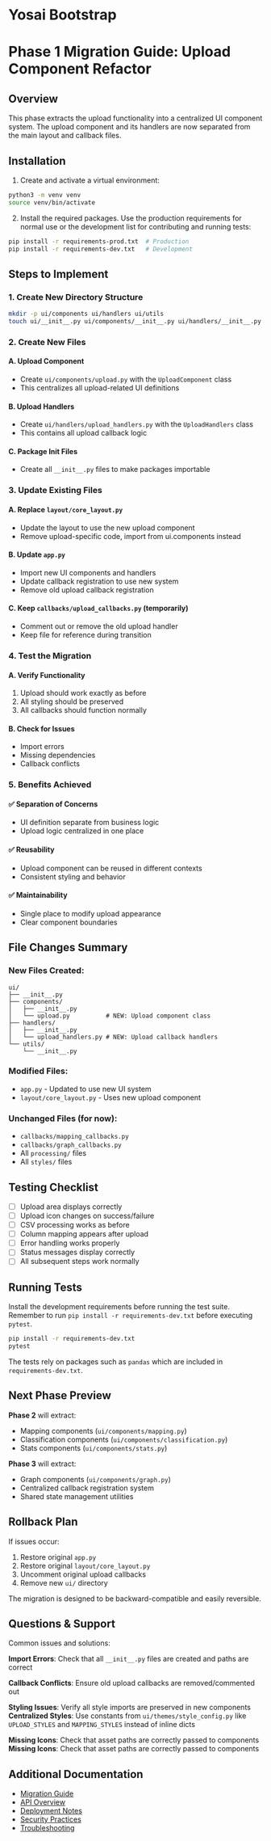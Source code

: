 # Yosai Bootstrap

# Phase 1 Migration Guide: Upload Component Refactor

## Overview
This phase extracts the upload functionality into a centralized UI component system. The upload component and its handlers are now separated from the main layout and callback files.

## Installation

1. Create and activate a virtual environment:

```bash
python3 -m venv venv
source venv/bin/activate
```

2. Install the required packages. Use the production requirements for normal use or the development list for contributing and running tests:

```bash
pip install -r requirements-prod.txt  # Production
pip install -r requirements-dev.txt   # Development
```

## Steps to Implement

### 1. Create New Directory Structure
```bash
mkdir -p ui/components ui/handlers ui/utils
touch ui/__init__.py ui/components/__init__.py ui/handlers/__init__.py ui/utils/__init__.py
```

### 2. Create New Files

#### A. Upload Component
- Create `ui/components/upload.py` with the `UploadComponent` class
- This centralizes all upload-related UI definitions

#### B. Upload Handlers
- Create `ui/handlers/upload_handlers.py` with the `UploadHandlers` class
- This contains all upload callback logic

#### C. Package Init Files
- Create all `__init__.py` files to make packages importable

### 3. Update Existing Files

#### A. Replace `layout/core_layout.py`
- Update the layout to use the new upload component
- Remove upload-specific code, import from ui.components instead

#### B. Update `app.py`
- Import new UI components and handlers
- Update callback registration to use new system
- Remove old upload callback registration

#### C. Keep `callbacks/upload_callbacks.py` (temporarily)
- Comment out or remove the old upload handler
- Keep file for reference during transition

### 4. Test the Migration

#### A. Verify Functionality
1. Upload should work exactly as before
2. All styling should be preserved
3. All callbacks should function normally

#### B. Check for Issues
- Import errors
- Missing dependencies
- Callback conflicts

### 5. Benefits Achieved

#### ✅ Separation of Concerns
- UI definition separate from business logic
- Upload logic centralized in one place

#### ✅ Reusability
- Upload component can be reused in different contexts
- Consistent styling and behavior

#### ✅ Maintainability
- Single place to modify upload appearance
- Clear component boundaries

## File Changes Summary

### New Files Created:
```
ui/
├── __init__.py
├── components/
│   ├── __init__.py
│   └── upload.py          # NEW: Upload component class
├── handlers/
│   ├── __init__.py
│   └── upload_handlers.py # NEW: Upload callback handlers
└── utils/
    └── __init__.py
```

### Modified Files:
- `app.py` - Updated to use new UI system
- `layout/core_layout.py` - Uses new upload component

### Unchanged Files (for now):
- `callbacks/mapping_callbacks.py`
- `callbacks/graph_callbacks.py`
- All `processing/` files
- All `styles/` files

## Testing Checklist

- [ ] Upload area displays correctly
- [ ] Upload icon changes on success/failure
- [ ] CSV processing works as before
- [ ] Column mapping appears after upload
- [ ] Error handling works properly
- [ ] Status messages display correctly
- [ ] All subsequent steps work normally

## Running Tests

Install the development requirements before running the test suite.
Remember to run `pip install -r requirements-dev.txt` before executing
`pytest`.

```bash
pip install -r requirements-dev.txt
pytest
```

The tests rely on packages such as `pandas` which are included in
`requirements-dev.txt`.

## Next Phase Preview

**Phase 2** will extract:
- Mapping components (`ui/components/mapping.py`)
- Classification components (`ui/components/classification.py`)
- Stats components (`ui/components/stats.py`)

**Phase 3** will extract:
- Graph components (`ui/components/graph.py`)
- Centralized callback registration system
- Shared state management utilities

## Rollback Plan

If issues occur:
1. Restore original `app.py`
2. Restore original `layout/core_layout.py`
3. Uncomment original upload callbacks
4. Remove new `ui/` directory

The migration is designed to be backward-compatible and easily reversible.

## Questions & Support

Common issues and solutions:

**Import Errors**: Check that all `__init__.py` files are created and paths are correct

**Callback Conflicts**: Ensure old upload callbacks are removed/commented out

**Styling Issues**: Verify all style imports are preserved in new components
**Centralized Styles**: Use constants from `ui/themes/style_config.py` like `UPLOAD_STYLES` and `MAPPING_STYLES` instead of inline dicts

**Missing Icons**: Check that asset paths are correctly passed to components
**Missing Icons**: Check that asset paths are correctly passed to components

## Additional Documentation
- [Migration Guide](MIGRATION_GUIDE.md)
- [API Overview](docs/api.md)
- [Deployment Notes](docs/deployment.md)
- [Security Practices](docs/security.md)
- [Troubleshooting](docs/troubleshooting.md)
